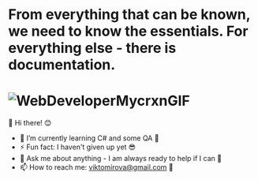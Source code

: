 # From everything that can be known, we need to know the essentials. For everything else - there is documentation.


# ![WebDeveloperMycrxnGIF](https://user-images.githubusercontent.com/86418476/168418345-2ef3c310-0313-48f1-bb6a-848d9201c370.gif)




👋  Hi there! 😊

- 🌱 I’m currently learning C# and some QA 🐝
- ⚡ Fun fact: I haven't given up yet 😎
- 💬 Ask me about anything - I am always ready to help if I can 💯
- 📫 How to reach me: viktomirova@gmail.com 📨

